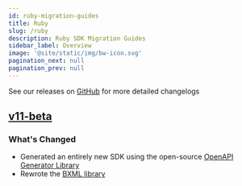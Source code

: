 ```yaml
---
id: ruby-migration-guides
title: Ruby
slug: /ruby
description: Ruby SDK Migration Guides
sidebar_label: Overview
image: '@site/static/img/bw-icon.svg'
pagination_next: null
pagination_prev: null
---
```


See our releases on [GitHub](https://github.com/Bandwidth/ruby-sdk/releases) for more detailed changelogs

## [v11-beta](//migration-guides/ruby/v10->v11-beta/)

### What's Changed

* Generated an entirely new SDK using the open-source [OpenAPI Generator Library](https://openapi-generator.tech/)
* Rewrote the [BXML library](//migration-guides/ruby/v10->v11-beta#bxml/)

